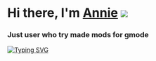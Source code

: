 # Hi there, I'm [Annie](https://vk.com/hindenburger/) ![](https://github.com/blackcater/blackcater/raw/main/images/Hi.gif) 
### Just user who try made mods for gmode
[![Typing SVG](https://readme-typing-svg.herokuapp.com?color=%2336BCF7&lines=PH+SonyVegas)](https://git.io/typing-svg)
